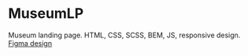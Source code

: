 # MuseumLP
Museum landing page. HTML, CSS, SCSS, BEM, JS, responsive design. [Figma design](https://www.figma.com/file/cRBCqE06cDrY3s4jX7h3iY/%D0%9D%D0%90%D0%9C%D0%A3-(Edit))
